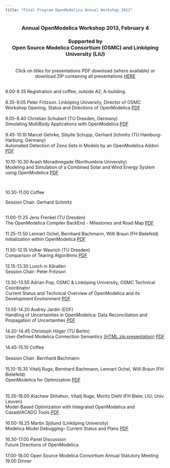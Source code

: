```yaml
---
title: "Final Program OpenModelica Annual Workshop 2013"
---
```

<h3 style="text-align: center;">Annual OpenModelica Workshop 2013, February 4</h3>
<h3 style="text-align: center;">Supported by<br />Open Source Modelica Consortium (OSMC) and Linköping University (LiU)</h3>
<p style="text-align: center;"><br />Click on titles for presentations PDF download (where available) or download ZIP containing all presentations <a href="/images/docs/openmodelica2013/presentations/Presentations OpenModelica 2013.zip">HERE</a></p>
<p><br />8.00-8.35 Registration and coffee, outside A2, A-building.<br /><br />8.35-9.05 Peter Fritzson. Linköping University, Director of OSMC<br />Workshop Opening, Status and Directions of OpenModelica <a href="/images/docs/openmodelica2013/presentations/OpenModelica2013-talk01-Peter-Fritzson-OpenModelica-Workshop-Opening-Status-Directions.pdf">PDF</a><br /><br />9.05-9.40 Christian Schubert (TU Dresden, Germany)<br />Simulating MultiBody Applications with OpenModelica <a href="/images/docs/openmodelica2013/presentations/OpenModelica2013-talk02-Christian-Schubert-MultiBody-simulation-with-Openmodelica.pdf">PDF<br /></a><br />9.45-10.10 Marcel Gehrke, Sibylle Schupp, Gerhard Schmitz (TU Hamburg-Harburg, Germany)<br />Automated Detection of Zeno Sets in Models by an OpenModelica Addon <a href="/images/docs/openmodelica2013/presentations/OpenModelica2013-talk03-Marcel-Gehrke-Detection-of-Zeno-sets.pdf">PDF</a><br /><br />10.10-10.30 Arash Moradinegade (Northumbria University)<br />Modeling and Simulation of a Combined Solar and Wind Energy System using OpenModelica <a href="/images/docs/openmodelica2013/presentations/OpenModelica2013-talk04-Arash-Moradinegade-Simulation-Solar-Wind-Energy.pdf">PDF</a></p>
<p>&nbsp;</p>
<p>10.30-11.00 Coffee</p>
<p>Session Chair: Gerhard Schmitz</p>
<p><br />11.00-11.25 Jens Frenkel (TU Dresden)<br />The OpenModelica Compiler BackEnd - Milestones and Road Map <a href="/images/docs/openmodelica2013/presentations/OpenModelica2013-talk05-Jens-Frenkel-OpenModelica-compiler-backend.pdf">PDF</a><br /><br />11.25-11.50 Lennart Ochel, Bernhard Bachmann, Willi Braun (FH Bielefeld)<br />Initialization within OpenModelica <a href="/images/docs/openmodelica2013/presentations/OpenModelica2013-talk06-Lennart-Ochel-Initialization-within-OpenModelica.pdf">PDF</a><br /><br />11.50-12.15 Volker Waurich (TU Dresden)<br />Comparison of Tearing Algorithms <a href="/images/docs/openmodelica2013/presentations/OpenModelica2013-talk07-Volker-Waurich-comparison_of_tearing_algorithms.pdf">PDF</a><br /><br />12.15-13.30 Lunch in Kårallen<br />Session Chair: Peter Fritzson<br /><br />13.30-13.55 Adrian Pop, OSMC &amp; Linköping University, OSMC Technical Coordinator<br />Current Status and Technical Overview of OpenModelica and its Development Environment <a href="/images/docs/openmodelica2013/presentations/OpenModelica2013-talk08-Adrian-Pop-OpenModelica-Status-and-Directions.pdf">PDF</a><br /><br />13.55-14.20 Audrey Jardin (EDF)<br />Handling of Uncertainties in OpenModelica: Data Reconciliation and Propagation of Uncertainties <a href="/images/docs/openmodelica2013/presentations/OpenModelica2013-talk09-Audrey-Jardin-Handling-Uncertainties-in-OpenModelica.pdf">PDF</a><br /><br />14.20-14.45 Christoph Höger (TU Berlin)<br />User-Defined Modelica Connection Semantics <a href="/images/docs/openmodelica2013/presentations/OpenModelica2013-talk10-hoeger-user-defined-connection-semantics-html.zip">(HTML zip presentation)</a> <a href="/images/docs/openmodelica2013/presentations/OpenModelica2013-talk10-hoeger-user-defined-connection-semantics.pdf">PDF</a><br /><br />14.45-15.10 Coffee<br /><br />Session Chair: Bernhard Bachmann<br /><br />15.10-15.35 Vitalij Ruge, Bernhard Bachmann, Lennart Ochel, Willi Braun (FH Bielefeld)<br />OpenModelica for Optimization <a href="/images/docs/openmodelica2013/presentations/OpenModelica2013-talk11-Vitalij-Ruge-etal-OpenModelica-for-Optimization.pdf">PDF</a><br /><br /> <br />15.35-16.00 Alachew Shitahun, Vitailj Ruge, Moritz Diehl (FH Biele; LIU; Univ Leuven)<br />Model-Based Optimization with Integrated OpenModelica and Casadi/ACADO Tools <a href="/images/docs/openmodelica2013/presentations/OpenModelica2013-talk12-Alachew-Shitahun-etal-Model_Based_Dynamic_Optimization.pdf">PDF</a><br /><br />16.00-16.25 Martin Sjölund (Linköping University)<br />Modelica Model Debugging– Current Status and Plans <a href="/images/docs/openmodelica2013/presentations/OpenModelica2013-talk13-Martin-Sjolund-debugging.pdf">PDF</a><br /><br />16.30-17.00 Panel Discussion<br />Future Directions of OpenModelica<br /><br />17.00-18.00 Open Source Modelica Consortium Annual Statutory Meeting<br />19.00 Dinner</p>
